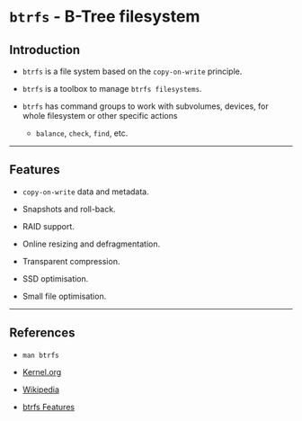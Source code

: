 # `btrfs` - B-Tree filesystem

## Introduction

* `btrfs` is a file system based on the `copy-on-write` principle.

* `btrfs` is a toolbox to manage `btrfs filesystems`.

* `btrfs` has command groups to work with subvolumes, devices, for whole filesystem or other specific actions

    * `balance`, `check`, `find`, etc.

---

## Features

* `copy-on-write` data and metadata.

* Snapshots and roll-back.

* RAID support.

* Online resizing and defragmentation.

* Transparent compression.

* SSD optimisation.

* Small file optimisation.

---

## References

* `man btrfs`

* [Kernel.org](https://btrfs.wiki.kernel.org/index.php/Main_Page)

* [Wikipedia](https://en.wikipedia.org/wiki/Btrfs)

* [btrfs Features](https://www.thegeekdiary.com/features-of-the-btrfs-filesystem/)
